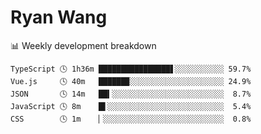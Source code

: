 # Ryan Wang

 <!-- waka-box start -->
📊 Weekly development breakdown
```text
TypeScript 🕓 1h36m ████████████████▋░░░░░░░░░░░ 59.7%
Vue.js     🕓 40m   ██████▉░░░░░░░░░░░░░░░░░░░░░ 24.9%
JSON       🕓 14m   ██▍░░░░░░░░░░░░░░░░░░░░░░░░░  8.7%
JavaScript 🕓 8m    █▌░░░░░░░░░░░░░░░░░░░░░░░░░░  5.4%
CSS        🕓 1m    ▏░░░░░░░░░░░░░░░░░░░░░░░░░░░  0.8%
```
<!-- Powered by https://github.com/YouEclipse/waka-box-go . -->
<!-- waka-box end -->